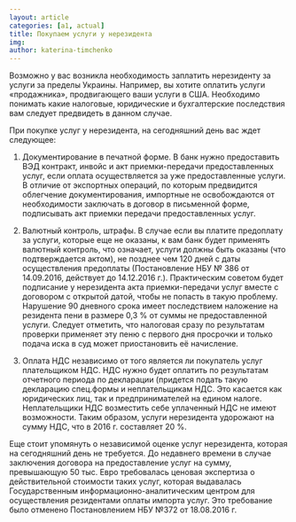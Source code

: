 ```yaml
---
layout: article
categories: [a1, actual]
title: Покупаем услуги у нерезидента 
img:
author: katerina-timchenko
---
```


Возможно у вас возникла необходимость заплатить нерезиденту за услуги за пределы Украины. Например, вы хотите оплатить услуги «продажника», 
продвигающего ваши услуги в США. Необходимо понимать какие налоговые, юридические и бухгалтерские последствия вам следует предвидеть в 
данном случае.

При покупке услуг у нерезидента, на сегодняшний день вас ждет следующее:

1.	Документирование в печатной форме. В банк нужно предоставить ВЭД контракт, инвойс и акт приемки-передачи предоставленных услуг, 
если оплата осуществляется за уже предоставленные услуги. В отличие от экспортных операций, по которым предвидится облегчение 
документирования, импортные не освобождаются от необходимости заключать в договор в письменной форме, подписывать акт приемки передачи 
предоставленных услуг.  

2.	Валютный контроль, штрафы. В случае если вы платите предоплату за услуги, которые еще не оказаны, к вам банк будет применять валютный 
контроль, что означает, услуги должны быть оказаны (что подтверждается актом), не позднее чем 120 дней с даты осуществления предоплаты 
(Постановление НБУ № 386 от 14.09.2016, действует до 14.12.2016 г.). 
Практическим советом будет подписание у нерезидента акта приемки-передачи услуг вместе с договором с открытой датой, чтобы не попасть в такую проблему. Нарушение 90 дневного срока имеет последствием наложение на резидента пени в размере 0,3 % от суммы не предоставленной услуги. Следует отметить, что налоговая сразу по результатам проверки применяет эту пеню с первого дня просрочки и только подача иска в суд может приостановить её начисление. 

3.	Оплата НДС независимо от того является ли покупатель услуг плательщиком НДС. НДС нужно будет оплатить по результатам отчетного периода 
по декларации (придется подать такую декларацию спец.формы и неплательщикам НДС. Это касается как юридических лиц, так и предпринимателей 
на едином налоге. Неплательщики НДС возместить себе уплаченный НДС не имеют возможности. Таким образом, услуги нерезидента удорожают 
на сумму НДС, что в 2016 г. составляет 20 %.

Еще стоит упомянуть о независимой оценке услуг нерезидента, которая на сегодняшний день не требуется. До недавнего времени в случае 
заключения договора на предоставление услуг на сумму, превышающую 50 тыс. Евро требовалась ценовая экспертиза о действительной стоимости 
таких услуг, которая выдавалась Государственным информационно-аналитическим центром для осуществления резидентами оплаты импорта услуг. 
Это требование было отменено Постановлением НБУ №372 от 18.08.2016 г. 
